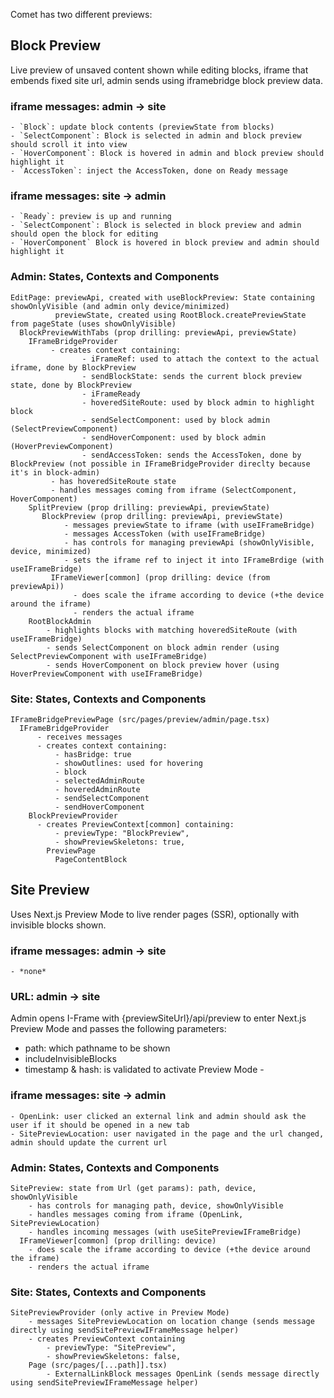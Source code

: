 Comet has two different previews:

## Block Preview

Live preview of unsaved content shown while editing blocks, iframe that embends fixed site url, admin sends using iframebridge block preview data.

### iframe messages: admin -> site

    - `Block`: update block contents (previewState from blocks)
    - `SelectComponent`: Block is selected in admin and block preview should scroll it into view
    - `HoverComponent`: Block is hovered in admin and block preview should highlight it
    - `AccessToken`: inject the AccessToken, done on Ready message

### iframe messages: site -> admin

    - `Ready`: preview is up and running
    - `SelectComponent`: Block is selected in block preview and admin should open the block for editing
    - `HoverComponent` Block is hovered in block preview and admin should highlight it

### Admin: States, Contexts and Components

```
EditPage: previewApi, created with useBlockPreview: State containing showOnlyVisible (and admin only device/minimized)
          previewState, created using RootBlock.createPreviewState from pageState (uses showOnlyVisible)
  BlockPreviewWithTabs (prop drilling: previewApi, previewState)
    IFrameBridgeProvider
         - creates context containing:
                - iFrameRef: used to attach the context to the actual iframe, done by BlockPreview
                - sendBlockState: sends the current block preview state, done by BlockPreview
                - iFrameReady
                - hoveredSiteRoute: used by block admin to highlight block
                - sendSelectComponent: used by block admin (SelectPreviewComponent)
                - sendHoverComponent: used by block admin (HoverPreviewComponent)
                - sendAccessToken: sends the AccessToken, done by BlockPreview (not possible in IFrameBridgeProvider direclty because it's in block-admin)
         - has hoveredSiteRoute state
         - handles messages coming from iframe (SelectComponent, HoverComponent)
    SplitPreview (prop drilling: previewApi, previewState)
       BlockPreview (prop drilling: previewApi, previewState)
            - messages previewState to iframe (with useIFrameBridge)
            - messages AccessToken (with useIFrameBridge)
            - has controls for managing previewApi (showOnlyVisible, device, minimized)
            - sets the iframe ref to inject it into IFrameBrdige (with useIFrameBridge)
         IFrameViewer[common] (prop drilling: device (from previewApi))
              - does scale the iframe according to device (+the device around the iframe)
              - renders the actual iframe
    RootBlockAdmin
        - highlights blocks with matching hoveredSiteRoute (with useIFrameBridge)
        - sends SelectComponent on block admin render (using SelectPreviewComponent with useIFrameBridge)
        - sends HoverComponent on block preview hover (using HoverPreviewComponent with useIFrameBridge)

```

### Site: States, Contexts and Components

```
IFrameBridgePreviewPage (src/pages/preview/admin/page.tsx)
  IFrameBridgeProvider
      - receives messages
      - creates context containing:
          - hasBridge: true
          - showOutlines: used for hovering
          - block
          - selectedAdminRoute
          - hoveredAdminRoute
          - sendSelectComponent
          - sendHoverComponent
    BlockPreviewProvider
      - creates PreviewContext[common] containing:
          - previewType: "BlockPreview",
          - showPreviewSkeletons: true,
        PreviewPage
          PageContentBlock
```

## Site Preview

Uses Next.js Preview Mode to live render pages (SSR), optionally with invisible blocks shown.

### iframe messages: admin -> site

    - *none*

### URL: admin -> site

Admin opens I-Frame with {previewSiteUrl}/api/preview to enter Next.js Preview Mode and passes the following parameters:

- path: which pathname to be shown
- includeInvisibleBlocks
- timestamp & hash: is validated to activate Preview Mode -

### iframe messages: site -> admin

    - OpenLink: user clicked an external link and admin should ask the user if it should be opened in a new tab
    - SitePreviewLocation: user navigated in the page and the url changed, admin should update the current url

### Admin: States, Contexts and Components

```
SitePreview: state from Url (get params): path, device, showOnlyVisible
    - has controls for managing path, device, showOnlyVisible
    - handles messages coming from iframe (OpenLink, SitePreviewLocation)
    - handles incoming messages (with useSitePreviewIFrameBridge)
  IFrameViewer[common] (prop drilling: device)
    - does scale the iframe according to device (+the device around the iframe)
    - renders the actual iframe
```

### Site: States, Contexts and Components

```
SitePreviewProvider (only active in Preview Mode)
    - messages SitePreviewLocation on location change (sends message directly using sendSitePreviewIFrameMessage helper)
    - creates PreviewContext containing
        - previewType: "SitePreview",
        - showPreviewSkeletons: false,
    Page (src/pages/[...path]].tsx)
        - ExternalLinkBlock messages OpenLink (sends message directly using sendSitePreviewIFrameMessage helper)
```
